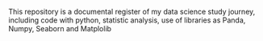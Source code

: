 This repository is a documental register of my data science study journey, including code with python, statistic analysis, use of libraries as Panda, Numpy, Seaborn and Matplolib
